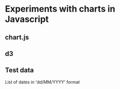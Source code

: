 # Experiments with charts in Javascript 

## chart.js 

## d3

## Test data 

List of dates in 'dd/MM/YYYY' format 